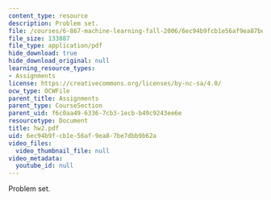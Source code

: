 ```yaml
---
content_type: resource
description: Problem set.
file: /courses/6-867-machine-learning-fall-2006/6ec94b9fcb1e56af9ea87be7dbb9b62a_hw2.pdf
file_size: 133087
file_type: application/pdf
hide_download: true
hide_download_original: null
learning_resource_types:
- Assignments
license: https://creativecommons.org/licenses/by-nc-sa/4.0/
ocw_type: OCWFile
parent_title: Assignments
parent_type: CourseSection
parent_uid: f6c0aa49-6336-7cb3-1ecb-b49c9243ee6e
resourcetype: Document
title: hw2.pdf
uid: 6ec94b9f-cb1e-56af-9ea8-7be7dbb9b62a
video_files:
  video_thumbnail_file: null
video_metadata:
  youtube_id: null
---
```

Problem set.